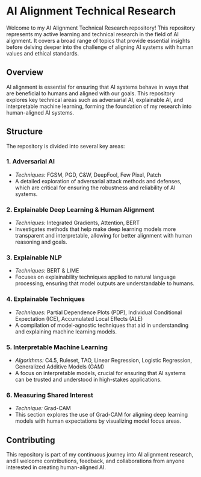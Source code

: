 # AI Alignment Technical Research

Welcome to my AI Alignment Technical Research repository! This repository represents my active learning and technical research in the field of AI alignment. It covers a broad range of topics that provide essential insights before delving deeper into the challenge of aligning AI systems with human values and ethical standards.

## Overview

AI alignment is essential for ensuring that AI systems behave in ways that are beneficial to humans and aligned with our goals. This repository explores key technical areas such as adversarial AI, explainable AI, and interpretable machine learning, forming the foundation of my research into human-aligned AI systems.

## Structure

The repository is divided into several key areas:

### 1. **Adversarial AI**
   - *Techniques:* FGSM, PGD, C&W, DeepFool, Few Pixel, Patch
   - A detailed exploration of adversarial attack methods and defenses, which are critical for ensuring the robustness and reliability of AI systems.

### 2. **Explainable Deep Learning & Human Alignment**
   - *Techniques:* Integrated Gradients, Attention, BERT
   - Investigates methods that help make deep learning models more transparent and interpretable, allowing for better alignment with human reasoning and goals.

### 3. **Explainable NLP**
   - *Techniques:* BERT & LIME
   - Focuses on explainability techniques applied to natural language processing, ensuring that model outputs are understandable to humans.

### 4. **Explainable Techniques**
   - *Techniques:* Partial Dependence Plots (PDP), Individual Conditional Expectation (ICE), Accumulated Local Effects (ALE)
   - A compilation of model-agnostic techniques that aid in understanding and explaining machine learning models.

### 5. **Interpretable Machine Learning**
   - *Algorithms:* C4.5, Ruleset, TAO, Linear Regression, Logistic Regression, Generalized Additive Models (GAM)
   - A focus on interpretable models, crucial for ensuring that AI systems can be trusted and understood in high-stakes applications.

### 6. **Measuring Shared Interest**
   - *Technique:* Grad-CAM
   - This section explores the use of Grad-CAM for aligning deep learning models with human expectations by visualizing model focus areas.

## Contributing

This repository is part of my continuous journey into AI alignment research, and I welcome contributions, feedback, and collaborations from anyone interested in creating human-aligned AI.
